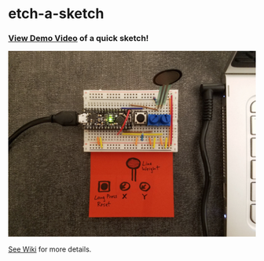# etch-a-sketch

### [View Demo Video](https://drive.google.com/file/d/1g5QW2VUSx5g3MM2h0to2qLFdD8hrhBPI/view) of a quick sketch!

![Arduino Interface](https://github.com/shetharp/etch-a-sketch/blob/master/ardunio%20interface%20-%20etch-a-sketch.jpeg)

[See Wiki](https://github.com/shetharp/etch-a-sketch/wiki) for more details.
